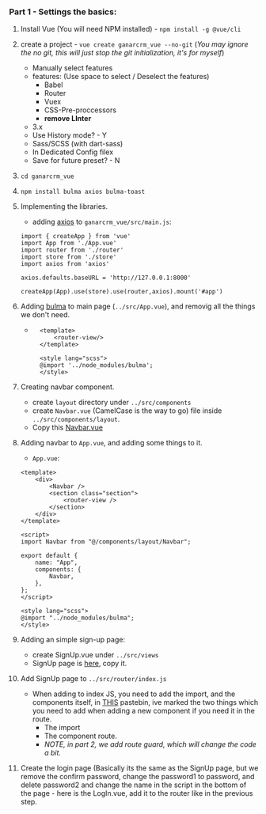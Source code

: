 

### **Part 1** - Settings the basics:

1. Install Vue (You will need NPM installed) - `npm install -g @vue/cli`

2. create a project - `vue create ganarcrm_vue --no-git` (*You may ignore the no git, this will just stop the git initialization, it's for myself*)
    - Manually select features
    - features: (Use space to select / Deselect the features)
        - Babel
        - Router
        - Vuex
        - CSS-Pre-proccessors
        - **remove LInter**
    - 3.x 
    - Use History mode? - Y
    - Sass/SCSS (with dart-sass)
    - In Dedicated Config filex
    - Save for future preset? - N

3. `cd ganarcrm_vue` 
4. `npm install bulma axios bulma-toast`
5. Implementing the libraries.
    - adding [axios](https://www.npmjs.com/package/axios) to `ganarcrm_vue/src/main.js`:
    ```
    import { createApp } from 'vue'
    import App from './App.vue'
    import router from './router'
    import store from './store'
    import axios from 'axios'

    axios.defaults.baseURL = 'http://127.0.0.1:8000'

    createApp(App).use(store).use(router,axios).mount('#app')
    ```
6. Adding [bulma](https://bulma.io/) to main page (`../src/App.vue`), and removig all the things we don't need.
    - ```
        <template>
            <router-view/>
        </template>

        <style lang="scss">
        @import '../node_modules/bulma';
        </style>
7. Creating navbar component.
    - create `layout` directory under `../src/components`
    - create `Navbar.vue` (CamelCase is the way to go) file inside `../src/components/layout`.
    - Copy this [Navbar.vue](https://pastebin.com/PPYFRQ0L)
8. Adding navbar to `App.vue`, and adding some things to it.
    - `App.vue`:
    ```
    <template>
        <div>
            <Navbar />
            <section class="section">
                <router-view />
            </section>
        </div>
    </template>

    <script>
    import Navbar from "@/components/layout/Navbar";

    export default {
        name: "App",
        components: {
            Navbar,
        },
    };
    </script>

    <style lang="scss">
    @import "../node_modules/bulma";
    </style>
9. Adding an simple sign-up page:
    - create SignUp.vue under `../src/views`
    - SignUp page is [here](https://pastebin.com/3bhbtH1d), copy it.
10. Add SignUp page to `../src/router/index.js`
    - When adding to index JS, you need to add the import, and the components itself, in [THIS](https://pastebin.com/jPrHQnHt) pastebin, ive marked the two things which you need to add when adding a new component if you need it in the route.
        - The import
        - The component route.
        - *NOTE, in part 2, we add route guard, which will change the code a bit.*
11. Create the login page (Basically its the same as the SignUp page, but we remove the confirm password, change the password1 to password, and delete password2 and change the name in the script in the bottom of the page - here is the LogIn.vue, add it to the router like in the previous step.
